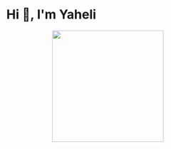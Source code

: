 <h1 align="center">Hi 👋, I'm Yaheli</h1>

<p align="center">
  <img src="https://media.giphy.com/media/JIX9t2j0ZTN9S/giphy.gif" width="250px" align="right"/>
</p>
